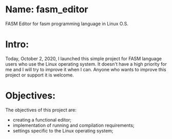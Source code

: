 # Name: fasm_editor
FASM Editor for fasm programming language in Linux O.S.

# Intro:
Today, October 2, 2020, I launched this simple project for FASM language users who use the Linux operating system.
It doesn't have a high priority for me and I will try to improve it when I can.
Anyone who wants to improve this project or support it is welcome.

# Objectives:
The objectives of this project are:
- creating a functional editor;
- implementation of running and compilation requirements;
- settings specific to the Linux operating system;
